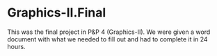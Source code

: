 # Graphics-II.Final
This was the final project in P&amp;P 4 (Graphics-II). We were given a word document with what we needed to fill out and had to complete it in 24 hours.
